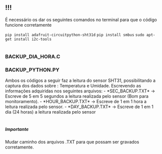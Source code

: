 <h1></h1>
<h2> !!! </h2>
<p>É necessário os dar os seguintes comandos no terminal para que o código funcione corretamente  </p>
<code>pip install adafruit-circuitpython-sht31d</code>
<code>pip install smbus</code>
<code>sudo apt-get install i2c-tools</code>
<h1></h1>
<b><h3>BACKUP_DIA_HORA.C</h3></b>
<b><h3>BACKUP_PYTHON.PY</h3></b>
Ambos os códigos a seguir faz a leitura do sensor SHT31, possibilitando a captura dos dados sobre : Temperatura e Umidade.
Escrevendo as informações adquiridas nos seguintes arquivos:
- *SEC_BACKUP.TXT* -> Escreve de 5 em 5 segundos a leitura realizada pelo sensor (Bom para monitoramento).
- *HOUR_BACKUP.TXT* -> Escreve de 1 em 1 hora a leitura realizada pelo sensor.
- *DAY_BACKUP.TXT* -> Escreve de 1 em 1 dia (24 horas) a leitura realizada pelo sensor
<h1></h1>
<h5>Importante</h5> Mudar caminho dos arquivos .TXT para que possam ser gravados corretamente.

